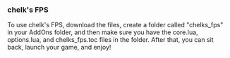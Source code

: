 ### chelk's FPS
To use chelk's FPS, download the files, create a folder called "chelks_fps" in your AddOns folder, and then make sure you have the core.lua, options.lua, and chelks_fps.toc files in the folder. After that, you can sit back, launch your game, and enjoy!